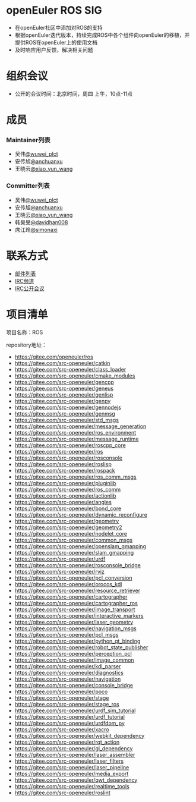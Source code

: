 # openEuler ROS SIG

- 在openEuler社区中添加对ROS的支持
- 根据openEuler迭代版本，持续完成ROS中各个组件向openEuler的移植，并提供ROS在openEuler上的使用文档
- 及时响应用户反馈，解决相关问题


# 组织会议

- 公开的会议时间：北京时间，周四 上午，10点-11点


# 成员

### Maintainer列表

- 吴伟[@wuwei_plct](https://gitee.com/wuwei_plct)
- 安传旭[@anchuanxu](https://gitee.com/anchuanxu)
- 王晓云[@xiao_yun_wang](https://gitee.com/xiao_yun_wang)

### Committer列表

- 吴伟[@wuwei_plct](https://gitee.com/wuwei_plct)
- 安传旭[@anchuanxu](https://gitee.com/anchuanxu)
- 王晓云[@xiao_yun_wang](https://gitee.com/xiao_yun_wang)
- 韩昊旻[@davidhan008](https://gitee.com/davidhan008)
- 席江玲[@simonaxi](https://gitee.com/simonaxi)

# 联系方式

- [邮件列表](dev@openeuler.org)
- [IRC频道](#openeuler-ros)
- [IRC公开会议](#openeuler-meeting)


# 项目清单

项目名称：ROS

repository地址：

- https://gitee.com/openeuler/ros
- https://gitee.com/src-openeuler/catkin
- https://gitee.com/src-openeuler/class_loader
- https://gitee.com/src-openeuler/cmake_modules
- https://gitee.com/src-openeuler/gencpp
- https://gitee.com/src-openeuler/geneus
- https://gitee.com/src-openeuler/genlisp
- https://gitee.com/src-openeuler/genpy
- https://gitee.com/src-openeuler/gennodejs
- https://gitee.com/src-openeuler/genmsg
- https://gitee.com/src-openeuler/std_msgs
- https://gitee.com/src-openeuler/message_generation
- https://gitee.com/src-openeuler/ros_environment
- https://gitee.com/src-openeuler/message_runtime
- https://gitee.com/src-openeuler/roscpp_core
- https://gitee.com/src-openeuler/ros
- https://gitee.com/src-openeuler/rosconsole
- https://gitee.com/src-openeuler/roslisp
- https://gitee.com/src-openeuler/rospack
- https://gitee.com/src-openeuler/ros_comm_msgs
- https://gitee.com/src-openeuler/pluginlib
- https://gitee.com/src-openeuler/ros_comm
- https://gitee.com/src-openeuler/actionlib 
- https://gitee.com/src-openeuler/angles
- https://gitee.com/src-openeuler/bond_core
- https://gitee.com/src-openeuler/dynamic_reconfigure
- https://gitee.com/src-openeuler/geometry
- https://gitee.com/src-openeuler/geometry2
- https://gitee.com/src-openeuler/nodelet_core
- https://gitee.com/src-openeuler/common_msgs
- https://gitee.com/src-openeuler/openslam_gmapping
- https://gitee.com/src-openeuler/slam_gmapping 
- https://gitee.com/src-openeuler/urdf
- https://gitee.com/src-openeuler/rosconsole_bridge
- https://gitee.com/src-openeuler/rviz
- https://gitee.com/src-openeuler/pcl_conversion
- https://gitee.com/src-openeuler/orocos_kdl
- https://gitee.com/src-openeuler/resource_retriever 
- https://gitee.com/src-openeuler/cartographer
- https://gitee.com/src-openeuler/cartographer_ros
- https://gitee.com/src-openeuler/image_transport
- https://gitee.com/src-openeuler/interactive_markers
- https://gitee.com/src-openeuler/laser_geometry
- https://gitee.com/src-openeuler/navigation_msgs
- https://gitee.com/src-openeuler/pcl_msgs
- https://gitee.com/src-openeuler/python_qt_binding
- https://gitee.com/src-openeuler/robot_state_publisher 
- https://gitee.com/src-openeuler/perception_pcl
- https://gitee.com/src-openeuler/image_common
- https://gitee.com/src-openeuler/kdl_parser
- https://gitee.com/src-openeuler/diagnostics
- https://gitee.com/src-openeuler/navigation
- https://gitee.com/src-openeuler/console_bridge
- https://gitee.com/src-openeuler/poco
- https://gitee.com/src-openeuler/stage
- https://gitee.com/src-openeuler/stage_ros
- https://gitee.com/src-openeuler/urdf_sim_tutorial
- https://gitee.com/src-openeuler/urdf_tutorial
- https://gitee.com/src-openeuler/urdfdom_py
- https://gitee.com/src-openeuler/xacro
- https://gitee.com/src-openeuler/webkit_dependency
- https://gitee.com/src-openeuler/rqt_action
- https://gitee.com/src-openeuler/gl_dependency
- https://gitee.com/src-openeuler/laser_assembler
- https://gitee.com/src-openeuler/laser_filters
- https://gitee.com/src-openeuler/laser_pipeline
- https://gitee.com/src-openeuler/media_export
- https://gitee.com/src-openeuler/qwt_dependency
- https://gitee.com/src-openeuler/realtime_tools
- https://gitee.com/src-openeuler/roslint